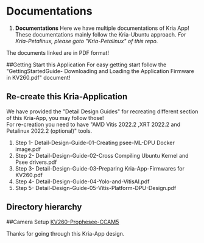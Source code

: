 # Documentations

1. **Documentations**
Here we have multiple documentations of Kria App! \
These documentations mainly follow the Kria-Ubuntu approach. *For Kria-Petalinux, please goto "Kria-Petalinux" of this repo.*

The documents linked are in PDF format!

##Getting Start this Application
For easy getting start follow the "GettingStartedGuide- Downloading and Loading the Application Firmware in KV260.pdf" document!

## Re-create this Kria-Application
We have provided the "Detail Design Guides" for recreating different section of this Kria-App, you may follow those!\
For re-creation you need to have "AMD Vitis 2022.2 ,XRT 2022.2 and Petalinux 2022.2 (optional)" tools.

1. Step 1- Detail-Design-Guide-01-Creating psee-ML-DPU Docker image.pdf
2. Step 2- Detail-Design-Guide-02-Cross Compiling Ubuntu Kernel and Psee drivers.pdf
3. Step 3- Detail-Design-Guide-03-Preparing Kria-App-Firmwares for KV260.pdf
4. Step 4- Detail-Design-Guide-04-Yolo-and-VitisAI.pdf
5. Step 5- Detail-Design-Guide-05-Vitis-Platform-DPU-Design.pdf 

## Directory hierarchy

##Camera Setup
[KV260-Prophesee-CCAM5](https://github.com/LogicTronixInc/Kria-Prophesee-Event-VitisAI/blob/main/images/Prophesee-Event-Cam-Kria-App.jpg)

Thanks for going through this Kria-App design.

